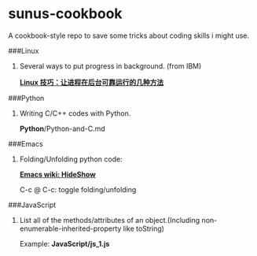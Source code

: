 sunus-cookbook
==============

A cookbook-style repo to save some tricks about coding skills i might use.

###Linux

1. Several ways to put progress in background. (from IBM)

   [__Linux 技巧：让进程在后台可靠运行的几种方法__](http://www.ibm.com/developerworks/cn/linux/l-cn-nohup/index.html)

###Python

1. Writing C/C++ codes with Python.

    __Python__/Python-and-C.md

###Emacs
1. Folding/Unfolding python code:

   [__Emacs wiki: HideShow__](http://www.emacswiki.org/emacs/HideShow)

   C-c @ C-c: toggle folding/unfolding

###JavaScript

1. List all of the methods/attributes of an object.(Including non-enumerable-inherited-property like toString)

    Example: __JavaScript/js_1.js__


